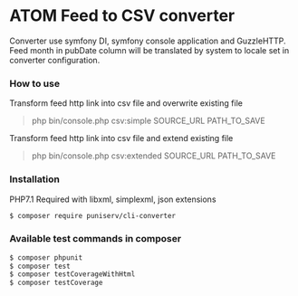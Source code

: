 # ATOM Feed to CSV converter

Converter use symfony DI, symfony console application and GuzzleHTTP.  
Feed month in pubDate column will be translated by system to locale set in converter configuration.  
 

### How to use

Transform feed http link into csv file and overwrite existing file
> php bin/console.php csv:simple SOURCE_URL PATH_TO_SAVE

Transform feed http link into csv file and extend existing file
> php bin/console.php csv:extended SOURCE_URL PATH_TO_SAVE

### Installation
PHP7.1 Required with libxml, simplexml, json extensions

```sh
$ composer require puniserv/cli-converter
```

### Available test commands in composer
```sh
$ composer phpunit
$ composer test
$ composer testCoverageWithHtml
$ composer testCoverage
```
